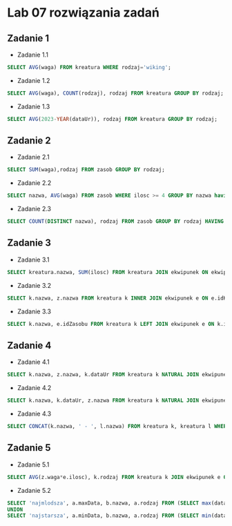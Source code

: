 # Lab 07 rozwiązania zadań

## Zadanie 1
* Zadanie 1.1
```sql
SELECT AVG(waga) FROM kreatura WHERE rodzaj='wiking';
```
* Zadanie 1.2
```sql
SELECT AVG(waga), COUNT(rodzaj), rodzaj FROM kreatura GROUP BY rodzaj;
```
* Zadanie 1.3
```sql
SELECT AVG(2023-YEAR(dataUr)), rodzaj FROM kreatura GROUP BY rodzaj;
```
## Zadanie 2
* Zadanie 2.1
```sql
SELECT SUM(waga),rodzaj FROM zasob GROUP BY rodzaj;
```
* Zadanie 2.2
```sql
SELECT nazwa, AVG(waga) FROM zasob WHERE ilosc >= 4 GROUP BY nazwa having SUM(waga) > 10;
```
* Zadanie 2.3
```sql
SELECT COUNT(DISTINCT nazwa), rodzaj FROM zasob GROUP BY rodzaj HAVING MIN(ilosc) > 1;
```
## Zadanie 3
* Zadanie 3.1
```sql
SELECT kreatura.nazwa, SUM(ilosc) FROM kreatura JOIN ekwipunek ON ekwipunek.idKreatury = kreatura.idKreatury GROUP BY kreatura.nazwa;
```
* Zadanie 3.2
```sql
SELECT k.nazwa, z.nazwa FROM kreatura k INNER JOIN ekwipunek e ON e.idKreatury = k.idKreatury LEFT JOIN zasob z ON z.idZasobu = e.IdZasobu;
```
* Zadanie 3.3
```sql
SELECT k.nazwa, e.idZasobu FROM kreatura k LEFT JOIN ekwipunek e ON k.idKreatury = e.idKreatury WHERE e.idZasobu IS NULL;
```
## Zadanie 4
* Zadanie 4.1
```sql
SELECT k.nazwa, z.nazwa, k.dataUr FROM kreatura k NATURAL JOIN ekwipunek e LEFT JOIN zasob z ON e.idZasobu = z.idZasobu WHERE k.rodzaj = 'wiking' AND k.dataUr BETWEEN '1670-01-01' AND '1979-12-31'; 
```
* Zadanie 4.2
```sql
SELECT k.nazwa, k.dataUr, z.nazwa FROM kreatura k NATURAL JOIN ekwipunek e LEFT JOIN zasob z ON e.idZasobu = z.idZasobu WHERE z.rodzaj = 'jedzenie' ORDER BY YEAR(k.dataUr) ASC LIMIT 5;
```
* Zadanie 4.3
```sql
SELECT CONCAT(k.nazwa, ' - ', l.nazwa) FROM kreatura k, kreatura l WHERE l.idKreatury - k.idKreatury = 5
```
## Zadanie 5
* Zadanie 5.1
```sql
SELECT AVG(z.waga*e.ilosc), k.rodzaj FROM kreatura k JOIN ekwipunek e ON k.idKreatury = e.idKreatury JOIN zasob z ON e.idZasobu = z.idZasobu WHERE k.rodzaj NOT IN ('małpa','wąż' ) AND e.ilosc < 30 GROUP BY k.rodzaj;
```
* Zadanie 5.2
```sql
SELECT 'najmlodsza', a.maxData, b.nazwa, a.rodzaj FROM (SELECT max(dataUr) maxData, rodzaj FROM kreatura GROUP BY rodzaj) a, (SELECT nazwa, dataUr FROM kreatura) b WHERE a.maxData = b.dataUr
UNION
SELECT 'najstarsza', a.minData, b.nazwa, a.rodzaj FROM (SELECT min(dataUr) minData, rodzaj FROM kreatura GROUP BY rodzaj) a, (SELECT nazwa, dataUr FROM kreatura) b WHERE a.minData = b.dataUr;
```
